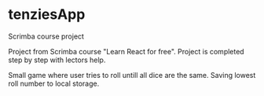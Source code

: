 # tenziesApp
Scrimba course project

Project from Scrimba course "Learn React for free". Project is completed step by step with lectors help.

Small game where user tries to roll untill all dice are the same. Saving lowest roll number to local storage.
